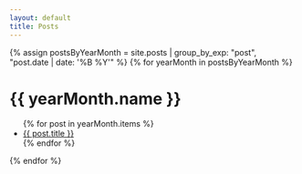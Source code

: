 ```yaml
---
layout: default
title: Posts
---
```


<main>
  {% assign postsByYearMonth = site.posts | group_by_exp: "post", "post.date | date: '%B %Y'" %}
  {% for yearMonth in postsByYearMonth %}
    <h1 class="tag">{{ yearMonth.name }}</h1>
    <ul>
      {% for post in yearMonth.items %}
        <li><a href="{{ post.url }}">{{ post.title }}</a></li>
      {% endfor %}
    </ul>
  {% endfor %}
</main>
